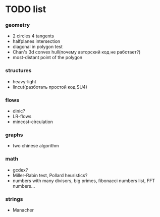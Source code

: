 # TODO list

### geometry
- 2 circles 4 tangents
- halfplanes intersection
- diagonal in polygon test
- Chan's 3d convex hull(почему авторский код не работает?)
- most-distant point of the polygon

### structures
- heavy-light
- lincut(разботать простой код SU4)

### flows
- dinic?
- LR-flows
- mincost-circulation

### graphs
- two chinese algorithm

### math
- gcdex?
- Miller-Rabin test, Pollard heuristics?
- numbers with many divisors, big primes, fibonacci numbers list, FFT numbers...

### strings
- Manacher

